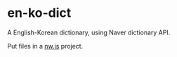# en-ko-dict

A English-Korean dictionary, using Naver dictionary API.

Put files in a [nw.js](https://nwjs.io) project.
